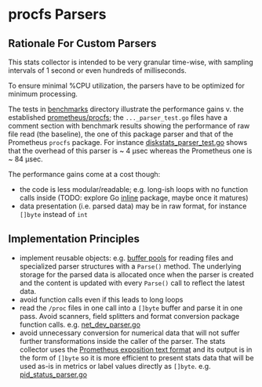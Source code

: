 # procfs Parsers

## Rationale For Custom Parsers

This stats collector is intended to be very granular time-wise, with sampling intervals of 1 second or even hundreds of milliseconds. 

To ensure minimal %CPU utilization, the parsers have to be optimized for minimum processing.

The tests in [benchmarks](../benchmarks) directory illustrate the performance gains v. the established [prometheus/procfs](https://github.com/prometheus/procfs); the `..._parser_test.go` files have a comment section with benchmark results showing the performance of raw file read (the baseline), the one of this package parser and that of the Prometheus `procfs` package. For instance [diskstats_parser_test.go](../benchmarks/diskstats_parser_test.go#L41-L47) shows that the overhead of this parser is ~ 4 µsec whereas the Prometheus one is ~ 84 µsec.

The performance gains come at a cost though:
* the code is less modular/readable; e.g. long-ish loops with no function calls inside (TODO: explore Go [inline](https://pkg.go.dev/golang.org/x/tools/internal/refactor/inline) package, maybe once it matures)
* data presentation (i.e. parsed data) may be in raw format, for instance `[]byte` instead of `int`

## Implementation Principles

* implement reusable objects: e.g. [buffer pools](readfile_buf_pool.go#L26-L41) for reading files and specialized parser structures with  a `Parse()` method. The underlying storage for the parsed data is allocated once when the parser is created and the content is updated with every `Parse()` call to reflect the latest data.
* avoid function calls even if this leads to long loops
* read the `/proc` files in one call into a `[]byte` buffer and parse it in one pass. Avoid scanners, field splitters and format conversion package function calls. e.g. [net_dev_parser.go](net_dev_parser.go#L196-L210)
* avoid unnecessary conversion for numerical data that will not suffer further transformations inside the caller of the parser. The stats collector uses the [Prometheus exposition text format](https://github.com/prometheus/docs/blob/main/content/docs/instrumenting/exposition_formats.md#text-based-format) and its output is in the form of `[]byte` so it is more efficient to present stats data that will be used as-is in metrics or label values directly as `[]byte`.
e.g. [pid_status_parser.go](pid_status_parser.go#L100-L104)
